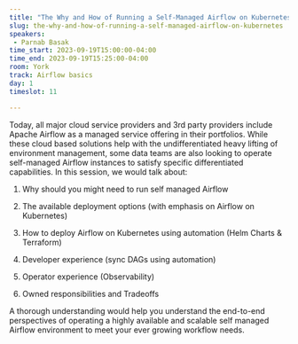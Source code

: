 ```yaml
---
title: "The Why and How of Running a Self-Managed Airflow on Kubernetes"
slug: the-why-and-how-of-running-a-self-managed-airflow-on-kubernetes
speakers:
 - Parnab Basak
time_start: 2023-09-19T15:00:00-04:00
time_end: 2023-09-19T15:25:00-04:00
room: York
track: Airflow basics
day: 1
timeslot: 11

---
```


Today, all major cloud service providers and 3rd party providers include Apache Airflow as a managed service offering in their portfolios. While these cloud based solutions help with the undifferentiated heavy lifting of environment management, some data teams are also looking to operate self-managed Airflow instances to satisfy specific differentiated capabilities. In this session, we would talk about:
 
 
 
  1. Why should you might need to run self managed Airflow
 
  2. The available deployment options (with emphasis on Airflow on Kubernetes)
 
  3. How to deploy Airflow on Kubernetes using automation (Helm Charts & Terraform)
 
  4. Developer experience (sync DAGs using automation)
 
  5. Operator experience (Observability) 
 
  6. Owned responsibilities and Tradeoffs 
 
 
 
 A thorough understanding would help you understand the end-to-end perspectives of operating a highly available and scalable self managed Airflow environment to meet your ever growing workflow needs.